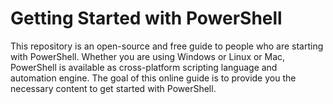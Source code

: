 # Getting Started with PowerShell
This repository is an open-source and free guide to people who are starting with PowerShell. Whether you are using Windows or Linux or Mac, PowerShell is available as cross-platform scripting language and automation engine. The goal of this online guide is to provide you the necessary content to get started with PowerShell.
